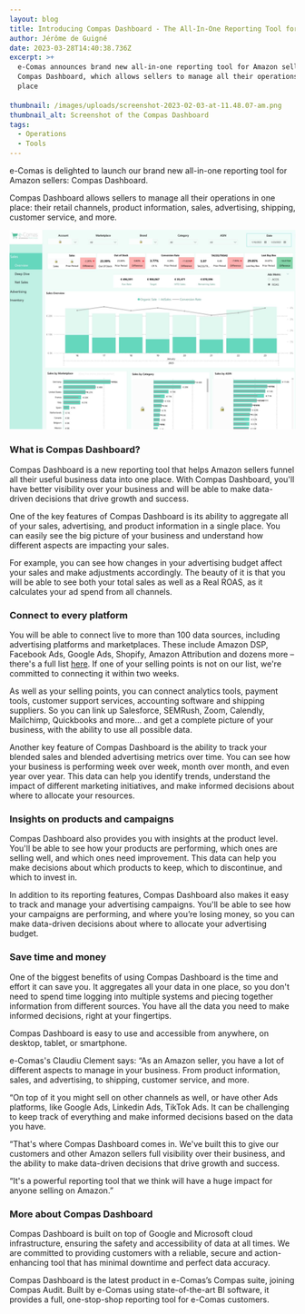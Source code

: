 ```yaml
---
layout: blog
title: Introducing Compas Dashboard - The All-In-One Reporting Tool for Amazon Sellers
author: Jérôme de Guigné
date: 2023-03-28T14:40:38.736Z
excerpt: >+
  e-Comas announces brand new all-in-one reporting tool for Amazon sellers,
  Compas Dashboard, which allows sellers to manage all their operations in one
  place

thumbnail: /images/uploads/screenshot-2023-02-03-at-11.48.07-am.png
thumbnail_alt: Screenshot of the Compas Dashboard
tags:
  - Operations
  - Tools
---
```

<!--StartFragment-->

e-Comas is delighted to launch our brand new all-in-one reporting tool for Amazon sellers: Compas Dashboard.

Compas Dashboard allows sellers to manage all their operations in one place: their retail channels, product information, sales, advertising, shipping, customer service, and more.

![Compas dashboard in action](/images/uploads/screenshot-2023-02-03-at-11.48.07-am-small.jpg)

### What is Compas Dashboard?

Compas Dashboard is a new reporting tool that helps Amazon sellers funnel all their useful business data into one place. With Compas Dashboard, you'll have better visibility over your business and will be able to make data-driven decisions that drive growth and success.

One of the key features of Compas Dashboard is its ability to aggregate all of your sales, advertising, and product information in a single place. You can easily see the big picture of your business and understand how different aspects are impacting your sales.

For example, you can see how changes in your advertising budget affect your sales and make adjustments accordingly. The beauty of it is that you will be able to see both your total sales as well as a Real ROAS, as it calculates your ad spend from all channels.

### Connect to every platform

You will be able to connect live to more than 100 data sources, including advertising platforms and marketplaces. These include Amazon DSP, Facebook Ads, Google Ads, Shopify, Amazon Attribution and dozens more – there's a full list [here](https://airtable.com/shrM73KUL3G0rrKP3). If one of your selling points is not on our list, we're committed to connecting it within two weeks.

As well as your selling points, you can connect analytics tools, payment tools, customer support services, accounting software and shipping suppliers. So you can link up Salesforce, SEMRush, Zoom, Calendly, Mailchimp, Quickbooks and more... and get a complete picture of your business, with the ability to use all possible data.

Another key feature of Compas Dashboard is the ability to track your blended sales and blended advertising metrics over time. You can see how your business is performing week over week, month over month, and even year over year. This data can help you identify trends, understand the impact of different marketing initiatives, and make informed decisions about where to allocate your resources.

### Insights on products and campaigns

Compas Dashboard also provides you with insights at the product level. You'll be able to see how your products are performing, which ones are selling well, and which ones need improvement. This data can help you make decisions about which products to keep, which to discontinue, and which to invest in.

In addition to its reporting features, Compas Dashboard also makes it easy to track and manage your advertising campaigns. You'll be able to see how your campaigns are performing, and where you’re losing money, so you can make data-driven decisions about where to allocate your advertising budget.

### Save time and money

One of the biggest benefits of using Compas Dashboard is the time and effort it can save you. It aggregates all your data in one place, so you don't need to spend time logging into multiple systems and piecing together information from different sources. You have all the data you need to make informed decisions, right at your fingertips.

Compas Dashboard is easy to use and accessible from anywhere, on desktop, tablet, or smartphone.

e-Comas's Claudiu Clement says: “As an Amazon seller, you have a lot of different aspects to manage in your business. From product information, sales, and advertising, to shipping, customer service, and more.

“On top of it you might sell on other channels as well, or have other Ads platforms, like Google Ads, Linkedin Ads, TikTok Ads. It can be challenging to keep track of everything and make informed decisions based on the data you have.

“That's where Compas Dashboard comes in. We've built this to give our customers and other Amazon sellers full visibility over their business, and the ability to make data-driven decisions that drive growth and success.

“It's a powerful reporting tool that we think will have a huge impact for anyone selling on Amazon.”

### M﻿ore about Compas Dashboard

Compas Dashboard is built on top of Google and Microsoft cloud infrastructure, ensuring the safety and accessibility of data at all times. We are committed to providing customers with a reliable, secure and action-enhancing tool that has minimal downtime and perfect data accuracy. 

Compas Dashboard is the latest product in e-Comas’s Compas suite, joining Compas Audit. Built by e-Comas using state-of-the-art BI software, it provides a full, one-stop-shop reporting tool for e-Comas customers.